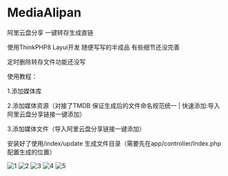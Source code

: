 # MediaAlipan
阿里云盘分享 一键转存生成直链

使用ThinkPHP8 Layui开发 随便写写的半成品 有些细节还没完善

定时删除转存文件功能还没写


使用教程：

1.添加媒体库

2.添加媒体资源（对接了TMDB 保证生成后的文件命名规范统一 | 快速添加:导入阿里云盘分享链接一键添加）

3.添加媒体文件（导入阿里云盘分享链接一键添加）


安装好了使用/index/update 生成文件目录（需要先在app/controller/Index.php配置生成的位置）

![1](https://github.com/user-attachments/assets/dcfcad10-0253-4d31-9b2d-3761b5f3b2da)
![2](https://github.com/user-attachments/assets/0686a65f-64a4-4569-9608-cfe1bff3b4ca)
![3](https://github.com/user-attachments/assets/b7e4e952-aae4-4c4e-a165-74e2d918a152)
![4](https://github.com/user-attachments/assets/98c16335-5751-4333-b443-a88a06e549b9)
![5](https://github.com/user-attachments/assets/48a4ba56-2fb2-4c56-a352-72e0ef3736ab)
